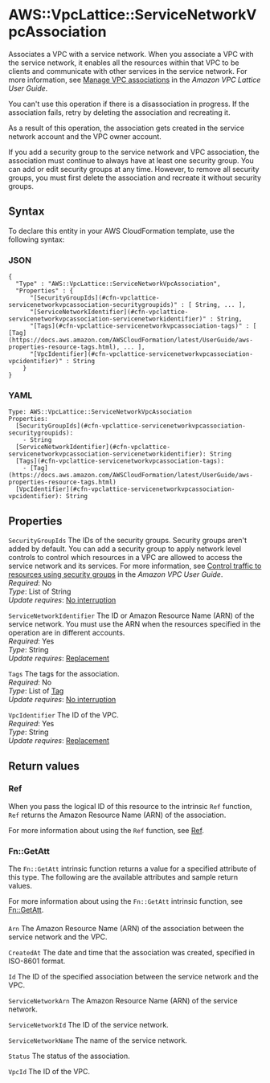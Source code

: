 # AWS::VpcLattice::ServiceNetworkVpcAssociation<a name="aws-resource-vpclattice-servicenetworkvpcassociation"></a>

Associates a VPC with a service network\. When you associate a VPC with the service network, it enables all the resources within that VPC to be clients and communicate with other services in the service network\. For more information, see [Manage VPC associations](https://docs.aws.amazon.com/vpc-lattice/latest/ug/service-network-associations.html#service-network-vpc-associations) in the *Amazon VPC Lattice User Guide*\.

You can't use this operation if there is a disassociation in progress\. If the association fails, retry by deleting the association and recreating it\.

As a result of this operation, the association gets created in the service network account and the VPC owner account\.

If you add a security group to the service network and VPC association, the association must continue to always have at least one security group\. You can add or edit security groups at any time\. However, to remove all security groups, you must first delete the association and recreate it without security groups\.

## Syntax<a name="aws-resource-vpclattice-servicenetworkvpcassociation-syntax"></a>

To declare this entity in your AWS CloudFormation template, use the following syntax:

### JSON<a name="aws-resource-vpclattice-servicenetworkvpcassociation-syntax.json"></a>

```
{
  "Type" : "AWS::VpcLattice::ServiceNetworkVpcAssociation",
  "Properties" : {
      "[SecurityGroupIds](#cfn-vpclattice-servicenetworkvpcassociation-securitygroupids)" : [ String, ... ],
      "[ServiceNetworkIdentifier](#cfn-vpclattice-servicenetworkvpcassociation-servicenetworkidentifier)" : String,
      "[Tags](#cfn-vpclattice-servicenetworkvpcassociation-tags)" : [ [Tag](https://docs.aws.amazon.com/AWSCloudFormation/latest/UserGuide/aws-properties-resource-tags.html), ... ],
      "[VpcIdentifier](#cfn-vpclattice-servicenetworkvpcassociation-vpcidentifier)" : String
    }
}
```

### YAML<a name="aws-resource-vpclattice-servicenetworkvpcassociation-syntax.yaml"></a>

```
Type: AWS::VpcLattice::ServiceNetworkVpcAssociation
Properties: 
  [SecurityGroupIds](#cfn-vpclattice-servicenetworkvpcassociation-securitygroupids): 
    - String
  [ServiceNetworkIdentifier](#cfn-vpclattice-servicenetworkvpcassociation-servicenetworkidentifier): String
  [Tags](#cfn-vpclattice-servicenetworkvpcassociation-tags): 
    - [Tag](https://docs.aws.amazon.com/AWSCloudFormation/latest/UserGuide/aws-properties-resource-tags.html)
  [VpcIdentifier](#cfn-vpclattice-servicenetworkvpcassociation-vpcidentifier): String
```

## Properties<a name="aws-resource-vpclattice-servicenetworkvpcassociation-properties"></a>

`SecurityGroupIds`  <a name="cfn-vpclattice-servicenetworkvpcassociation-securitygroupids"></a>
The IDs of the security groups\. Security groups aren't added by default\. You can add a security group to apply network level controls to control which resources in a VPC are allowed to access the service network and its services\. For more information, see [Control traffic to resources using security groups](https://docs.aws.amazon.com/vpc/latest/userguide/VPC_SecurityGroups.html) in the *Amazon VPC User Guide*\.  
*Required*: No  
*Type*: List of String  
*Update requires*: [No interruption](https://docs.aws.amazon.com/AWSCloudFormation/latest/UserGuide/using-cfn-updating-stacks-update-behaviors.html#update-no-interrupt)

`ServiceNetworkIdentifier`  <a name="cfn-vpclattice-servicenetworkvpcassociation-servicenetworkidentifier"></a>
The ID or Amazon Resource Name \(ARN\) of the service network\. You must use the ARN when the resources specified in the operation are in different accounts\.  
*Required*: Yes  
*Type*: String  
*Update requires*: [Replacement](https://docs.aws.amazon.com/AWSCloudFormation/latest/UserGuide/using-cfn-updating-stacks-update-behaviors.html#update-replacement)

`Tags`  <a name="cfn-vpclattice-servicenetworkvpcassociation-tags"></a>
The tags for the association\.  
*Required*: No  
*Type*: List of [Tag](https://docs.aws.amazon.com/AWSCloudFormation/latest/UserGuide/aws-properties-resource-tags.html)  
*Update requires*: [No interruption](https://docs.aws.amazon.com/AWSCloudFormation/latest/UserGuide/using-cfn-updating-stacks-update-behaviors.html#update-no-interrupt)

`VpcIdentifier`  <a name="cfn-vpclattice-servicenetworkvpcassociation-vpcidentifier"></a>
The ID of the VPC\.  
*Required*: Yes  
*Type*: String  
*Update requires*: [Replacement](https://docs.aws.amazon.com/AWSCloudFormation/latest/UserGuide/using-cfn-updating-stacks-update-behaviors.html#update-replacement)

## Return values<a name="aws-resource-vpclattice-servicenetworkvpcassociation-return-values"></a>

### Ref<a name="aws-resource-vpclattice-servicenetworkvpcassociation-return-values-ref"></a>

When you pass the logical ID of this resource to the intrinsic `Ref` function, `Ref` returns the Amazon Resource Name \(ARN\) of the association\.

For more information about using the `Ref` function, see [Ref](https://docs.aws.amazon.com/AWSCloudFormation/latest/UserGuide/intrinsic-function-reference-ref.html)\.

### Fn::GetAtt<a name="aws-resource-vpclattice-servicenetworkvpcassociation-return-values-fn--getatt"></a>

The `Fn::GetAtt` intrinsic function returns a value for a specified attribute of this type\. The following are the available attributes and sample return values\.

For more information about using the `Fn::GetAtt` intrinsic function, see [Fn::GetAtt](https://docs.aws.amazon.com/AWSCloudFormation/latest/UserGuide/intrinsic-function-reference-getatt.html)\.

#### <a name="aws-resource-vpclattice-servicenetworkvpcassociation-return-values-fn--getatt-fn--getatt"></a>

`Arn`  <a name="Arn-fn::getatt"></a>
The Amazon Resource Name \(ARN\) of the association between the service network and the VPC\.

`CreatedAt`  <a name="CreatedAt-fn::getatt"></a>
The date and time that the association was created, specified in ISO\-8601 format\.

`Id`  <a name="Id-fn::getatt"></a>
The ID of the specified association between the service network and the VPC\.

`ServiceNetworkArn`  <a name="ServiceNetworkArn-fn::getatt"></a>
The Amazon Resource Name \(ARN\) of the service network\.

`ServiceNetworkId`  <a name="ServiceNetworkId-fn::getatt"></a>
The ID of the service network\.

`ServiceNetworkName`  <a name="ServiceNetworkName-fn::getatt"></a>
The name of the service network\.

`Status`  <a name="Status-fn::getatt"></a>
The status of the association\.

`VpcId`  <a name="VpcId-fn::getatt"></a>
The ID of the VPC\.